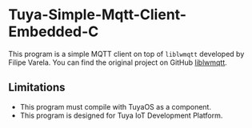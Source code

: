 # Tuya-Simple-Mqtt-Client-Embedded-C

This program is a simple MQTT client on top of `liblwmqtt` developed by Filipe Varela. You can find the original project on GitHub [liblwmqtt](https://github.com/fcvarela/liblwmqtt).

## Limitations

- This program must compile with TuyaOS as a component.
- This program is designed for Tuya IoT Development Platform.
